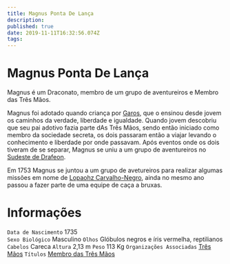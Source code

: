 ```yaml
---
title: Magnus Ponta De Lança
description: 
published: true
date: 2019-11-11T16:32:56.074Z
tags: 
---
```


<!-- SUBTITLE: Visão geral sobre Magnus Ponta De Lança -->

# Magnus Ponta De Lança
Magnus é um Draconato, membro de um grupo de aventureiros e Membro das Três Mãos.

Magnus foi adotado quando criança por [Garos](http://localhost/individuos/garos#garos-ponta-de-lanca), que o ensinou desde jovem os caminhos da verdade, liberdade e igualdade. Quando jovem descobriu que seu pai adotivo fazia parte dAs Três Mãos, sendo então iniciado como membro da sociedade secreta, os dois passaram então a viajar levando o conhecimento e liberdade por onde passavam. Após eventos onde os dois tiveram de se separar, Magnus se uniu a um grupo de aventureiros no [Sudeste de Drafeon](http://localhost/lugares/plano-material/drafeon/sudeste-de-drafeon#sudeste-de-drafeon).

Em 1753 Magnus se juntou a um grupo de avetureiros para realizar algumas missões em nome de [Lopaohz Carvalho-Negro](http://localhost/individuos/lopaohz-carvalho-negro#lopaohz-carvalho-negro), ainda no mesmo ano passou a fazer parte de uma equipe de caça a bruxas.

# Informações
`Data de Nascimento` 1735  
`Sexo Biológico` Masculino
`Olhos` Glóbulos negros e íris vermelha, reptilianos
`Cabelos` Careca
`Altura` 2,13 m
`Peso` 113 Kg
`Organizações Associadas` [Três Mãos](http://localhost/faccoes/faccoes-independentes/tres-maos#tres-maos)
`Títulos` [Membro das Três Mãos](http://localhost/rankings-e-titulos/membro-das-tres-maos#membro-das-tres-maos)


